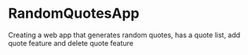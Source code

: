 # RandomQuotesApp
Creating a web app that generates random quotes, has a quote list, add quote feature and delete quote feature
